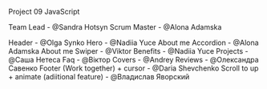 Project 09 JavaScript

Team Lead - @Sandra Hotsyn
Scrum Master - @Alona Adamska

Header - @Olga Synko
Hero - @Nadiia Yuce
About me Accordion - @Alona Adamska
About me Swiper - @Viktor
Benefits - @Nadiia Yuce
Projects - @Саша Нетеса
Faq - @Віктор
Covers - @Andrey
Reviews - @Олександра Савенко
Footer (Work together) + cursor - @Daria Shevchenko
Scroll to up + animate (adiitional feature) - @Владислав Яворский
